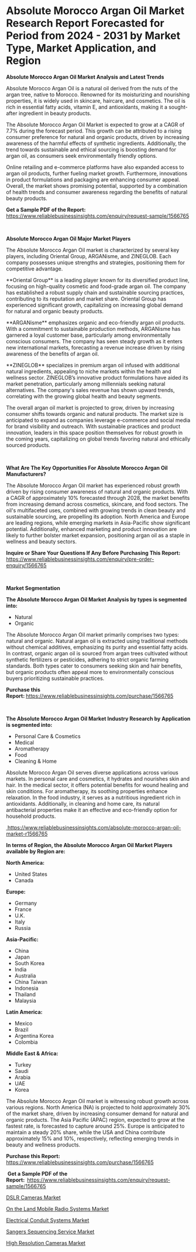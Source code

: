 <p><h1>Absolute Morocco Argan Oil Market Research Report Forecasted for Period from 2024 -  2031 by Market Type, Market Application, and Region</h1></p><p><strong>Absolute Morocco Argan Oil Market Analysis and Latest Trends</strong></p>
<p><p>Absolute Morocco Argan Oil is a natural oil derived from the nuts of the argan tree, native to Morocco. Renowned for its moisturizing and nourishing properties, it is widely used in skincare, haircare, and cosmetics. The oil is rich in essential fatty acids, vitamin E, and antioxidants, making it a sought-after ingredient in beauty products.</p><p>The Absolute Morocco Argan Oil Market is expected to grow at a CAGR of 7.7% during the forecast period. This growth can be attributed to a rising consumer preference for natural and organic products, driven by increasing awareness of the harmful effects of synthetic ingredients. Additionally, the trend towards sustainable and ethical sourcing is boosting demand for argan oil, as consumers seek environmentally friendly options. </p><p>Online retailing and e-commerce platforms have also expanded access to argan oil products, further fueling market growth. Furthermore, innovations in product formulations and packaging are enhancing consumer appeal. Overall, the market shows promising potential, supported by a combination of health trends and consumer awareness regarding the benefits of natural beauty products.</p></p>
<p><strong>Get a Sample PDF of the Report:&nbsp;</strong> <a href="https://www.reliablebusinessinsights.com/enquiry/request-sample/1566765">https://www.reliablebusinessinsights.com/enquiry/request-sample/1566765</a></p>
<p>&nbsp;</p>
<p><strong>Absolute Morocco Argan Oil Major Market Players</strong></p>
<p><p>The Absolute Morocco Argan Oil market is characterized by several key players, including Oriental Group, ARGANisme, and ZINEGLOB. Each company possesses unique strengths and strategies, positioning them for competitive advantage.</p><p>**Oriental Group** is a leading player known for its diversified product line, focusing on high-quality cosmetic and food-grade argan oil. The company has established a robust supply chain and sustainable sourcing practices, contributing to its reputation and market share. Oriental Group has experienced significant growth, capitalizing on increasing global demand for natural and organic beauty products.</p><p>**ARGANisme** emphasizes organic and eco-friendly argan oil products. With a commitment to sustainable production methods, ARGANisme has garnered a loyal customer base, particularly among environmentally conscious consumers. The company has seen steady growth as it enters new international markets, forecasting a revenue increase driven by rising awareness of the benefits of argan oil.</p><p>**ZINEGLOB** specializes in premium argan oil infused with additional natural ingredients, appealing to niche markets within the health and wellness sector. ZINEGLOB’s innovative product formulations have aided its market penetration, particularly among millennials seeking natural alternatives. The company's sales revenue has shown upward trends, correlating with the growing global health and beauty segments.</p><p>The overall argan oil market is projected to grow, driven by increasing consumer shifts towards organic and natural products. The market size is anticipated to expand as companies leverage e-commerce and social media for brand visibility and outreach. With sustainable practices and product innovation, leaders in this space position themselves for robust growth in the coming years, capitalizing on global trends favoring natural and ethically sourced products.</p></p>
<p>&nbsp;</p>
<p><strong>What Are The Key Opportunities For Absolute Morocco Argan Oil Manufacturers?</strong></p>
<p><p>The Absolute Morocco Argan Oil market has experienced robust growth driven by rising consumer awareness of natural and organic products. With a CAGR of approximately 10% forecasted through 2028, the market benefits from increasing demand across cosmetics, skincare, and food sectors. The oil's multifaceted uses, combined with growing trends in clean beauty and sustainable sourcing, are propelling its adoption. North America and Europe are leading regions, while emerging markets in Asia-Pacific show significant potential. Additionally, enhanced marketing and product innovation are likely to further bolster market expansion, positioning argan oil as a staple in wellness and beauty sectors.</p></p>
<p><strong>Inquire or Share Your Questions If Any Before Purchasing This Report:</strong> <a href="https://www.reliablebusinessinsights.com/enquiry/pre-order-enquiry/1566765">https://www.reliablebusinessinsights.com/enquiry/pre-order-enquiry/1566765</a></p>
<p>&nbsp;</p>
<p><strong>Market Segmentation</strong></p>
<p><strong>The Absolute Morocco Argan Oil Market Analysis by types is segmented into:</strong></p>
<p><ul><li>Natural</li><li>Organic</li></ul></p>
<p><p>The Absolute Morocco Argan Oil market primarily comprises two types: natural and organic. Natural argan oil is extracted using traditional methods without chemical additives, emphasizing its purity and essential fatty acids. In contrast, organic argan oil is sourced from argan trees cultivated without synthetic fertilizers or pesticides, adhering to strict organic farming standards. Both types cater to consumers seeking skin and hair benefits, but organic products often appeal more to environmentally conscious buyers prioritizing sustainable practices.</p></p>
<p><strong>Purchase this Report:&nbsp;</strong><a href="https://www.reliablebusinessinsights.com/purchase/1566765">https://www.reliablebusinessinsights.com/purchase/1566765</a></p>
<p>&nbsp;</p>
<p><strong>The Absolute Morocco Argan Oil Market Industry Research by Application is segmented into:</strong></p>
<p><ul><li>Personal Care & Cosmetics</li><li>Medical</li><li>Aromatherapy</li><li>Food</li><li>Cleaning & Home</li></ul></p>
<p><p>Absolute Morocco Argan Oil serves diverse applications across various markets. In personal care and cosmetics, it hydrates and nourishes skin and hair. In the medical sector, it offers potential benefits for wound healing and skin conditions. For aromatherapy, its soothing properties enhance relaxation. In the food industry, it serves as a nutritious ingredient rich in antioxidants. Additionally, in cleaning and home care, its natural antibacterial properties make it an effective and eco-friendly option for household products.</p></p>
<p><a href="https://www.reliablebusinessinsights.com/absolute-morocco-argan-oil-market-r1566765">&nbsp;https://www.reliablebusinessinsights.com/absolute-morocco-argan-oil-market-r1566765</a></p>
<p><strong>In terms of Region, the Absolute Morocco Argan Oil Market Players available by Region are:</strong></p>
<p>
    <p> <strong> North America: </strong>
        <ul>
            <li>United States</li>
            <li>Canada</li>
        </ul>
        </p> 
    <p> <strong> Europe: </strong>
        <ul>
            <li>Germany</li>
            <li>France</li>
            <li>U.K.</li>
            <li>Italy</li>
            <li>Russia</li>
        </ul>
        </p> 
    <p> <strong> Asia-Pacific: </strong>
        <ul>
            <li>China</li>
            <li>Japan</li>
            <li>South Korea</li>
            <li>India</li>
            <li>Australia</li>
            <li>China Taiwan</li>
            <li>Indonesia</li>
            <li>Thailand</li>
            <li>Malaysia</li>
        </ul>
        </p> 
    <p> <strong> Latin America: </strong>
        <ul>
            <li>Mexico</li>
            <li>Brazil</li>
            <li>Argentina Korea</li>
            <li>Colombia</li>
        </ul>
        </p> 
    <p> <strong> Middle East & Africa: </strong>
        <ul>
            <li>Turkey</li>
            <li>Saudi</li>
            <li>Arabia</li>
            <li>UAE</li>
            <li>Korea</li>
        </ul>
    </p>
    </p>
<p><p>The Absolute Morocco Argan Oil market is witnessing robust growth across various regions. North America (NA) is projected to hold approximately 30% of the market share, driven by increasing consumer demand for natural and organic products. The Asia Pacific (APAC) region, expected to grow at the fastest rate, is forecasted to capture around 25%. Europe is anticipated to maintain a steady 20% share, while the USA and China contribute approximately 15% and 10%, respectively, reflecting emerging trends in beauty and wellness products.</p></p>
<p><strong>Purchase this Report: </strong><a href="https://www.reliablebusinessinsights.com/purchase/1566765">https://www.reliablebusinessinsights.com/purchase/1566765</a></p>
<p>&nbsp;<strong>Get a Sample PDF of the Report:&nbsp;&nbsp;</strong><a href="https://www.reliablebusinessinsights.com/enquiry/request-sample/1566765">https://www.reliablebusinessinsights.com/enquiry/request-sample/1566765</a></p>
<p><strong></strong></p>
<p><p><a href="https://www.linkedin.com/pulse/navigating-global-dslr-cameras-market-from-trends-strategy-r51he">DSLR Cameras Market</a></p><p><a href="https://issuu.com/reportprime-2/docs/on-the-land-mobile-radio-systems-ma_4c6517f957e763">On the Land Mobile Radio Systems Market</a></p><p><a href="https://issuu.com/reportprime-2/docs/electrical-conduit-systems-market-s_357b9f3334b4a6">Electrical Conduit Systems Market</a></p><p><a href="https://medium.com/@lenorakris2023/sangers-sequencing-service-market-strategic-insights-product-evolution-and-market-segmentation-in-9736851cee4e?postPublishedType=repub">Sangers Sequencing Service Market</a></p><p><a href="https://www.linkedin.com/pulse/high-resolution-cameras-market-evolution-global-trends-regional-cgswe">High Resolution Cameras Market</a></p></p>